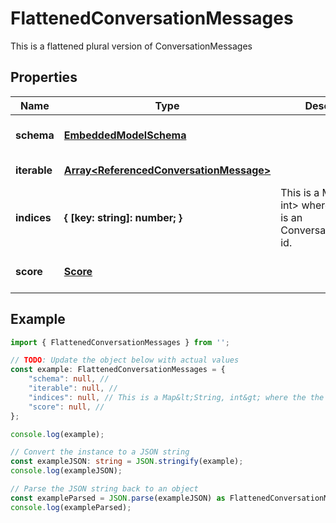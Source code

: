 
# FlattenedConversationMessages

This is a flattened plural version of ConversationMessages

## Properties

Name | Type | Description | Notes
------------ | ------------- | ------------- | -------------
**schema** | [**EmbeddedModelSchema**](EmbeddedModelSchema) |  | [optional] [default to undefined]
**iterable** | [**Array&lt;ReferencedConversationMessage&gt;**](ReferencedConversationMessage) |  | [default to undefined]
**indices** | **\{ [key: string]: number; \}** | This is a Map&lt;String, int&gt; where the the key is an ConversationMessage id. | [optional] [default to undefined]
**score** | [**Score**](Score) |  | [optional] [default to undefined]

## Example

```typescript
import { FlattenedConversationMessages } from '';

// TODO: Update the object below with actual values
const example: FlattenedConversationMessages = {
    "schema": null, // 
    "iterable": null, // 
    "indices": null, // This is a Map&lt;String, int&gt; where the the key is an ConversationMessage id.
    "score": null, // 
};

console.log(example);

// Convert the instance to a JSON string
const exampleJSON: string = JSON.stringify(example);
console.log(exampleJSON);

// Parse the JSON string back to an object
const exampleParsed = JSON.parse(exampleJSON) as FlattenedConversationMessages;
console.log(exampleParsed);
```




